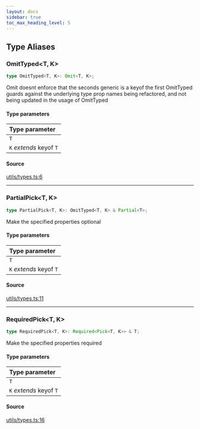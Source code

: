 ```yaml
---
layout: docs
sidebar: true
toc_max_heading_level: 5
---
```


## Type Aliases

### OmitTyped\<T, K\>

```ts
type OmitTyped<T, K>: Omit<T, K>;
```

Omit doesnt enforce that the seconds generic is a keyof the first
OmitTyped guards against the underlying type prop names
being refactored, and not being updated in the usage of OmitTyped

#### Type parameters

| Type parameter          |
| :---------------------- |
| `T`                     |
| `K` _extends_ keyof `T` |

#### Source

[utils/types.ts:6](https://github.com/OffchainLabs/arbitrum-sdk/blob/d89535657484f4768d4009e0aecb95a7d5cbb9f5/src/lib/utils/types.ts#L6)

---

### PartialPick\<T, K\>

```ts
type PartialPick<T, K>: OmitTyped<T, K> & Partial<T>;
```

Make the specified properties optional

#### Type parameters

| Type parameter          |
| :---------------------- |
| `T`                     |
| `K` _extends_ keyof `T` |

#### Source

[utils/types.ts:11](https://github.com/OffchainLabs/arbitrum-sdk/blob/d89535657484f4768d4009e0aecb95a7d5cbb9f5/src/lib/utils/types.ts#L11)

---

### RequiredPick\<T, K\>

```ts
type RequiredPick<T, K>: Required<Pick<T, K>> & T;
```

Make the specified properties required

#### Type parameters

| Type parameter          |
| :---------------------- |
| `T`                     |
| `K` _extends_ keyof `T` |

#### Source

[utils/types.ts:16](https://github.com/OffchainLabs/arbitrum-sdk/blob/d89535657484f4768d4009e0aecb95a7d5cbb9f5/src/lib/utils/types.ts#L16)
